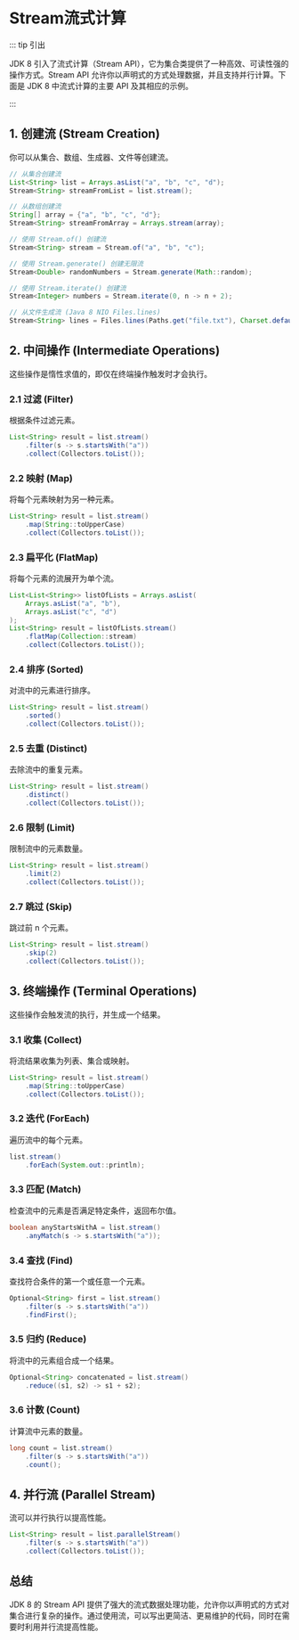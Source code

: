 # Stream流式计算

::: tip 引出

JDK 8 引入了流式计算（Stream API），它为集合类提供了一种高效、可读性强的操作方式。Stream API 允许你以声明式的方式处理数据，并且支持并行计算。下面是
JDK 8 中流式计算的主要 API 及其相应的示例。

:::

## 1. **创建流 (Stream Creation)**

你可以从集合、数组、生成器、文件等创建流。

```java
// 从集合创建流
List<String> list = Arrays.asList("a", "b", "c", "d");
Stream<String> streamFromList = list.stream();

// 从数组创建流
String[] array = {"a", "b", "c", "d"};
Stream<String> streamFromArray = Arrays.stream(array);

// 使用 Stream.of() 创建流
Stream<String> stream = Stream.of("a", "b", "c");

// 使用 Stream.generate() 创建无限流
Stream<Double> randomNumbers = Stream.generate(Math::random);

// 使用 Stream.iterate() 创建流
Stream<Integer> numbers = Stream.iterate(0, n -> n + 2);

// 从文件生成流 (Java 8 NIO Files.lines)
Stream<String> lines = Files.lines(Paths.get("file.txt"), Charset.defaultCharset());
```

## 2. **中间操作 (Intermediate Operations)**

这些操作是惰性求值的，即仅在终端操作触发时才会执行。

### 2.1 **过滤 (Filter)**

根据条件过滤元素。

```java
List<String> result = list.stream()
    .filter(s -> s.startsWith("a"))
    .collect(Collectors.toList());
```

### 2.2 **映射 (Map)**

将每个元素映射为另一种元素。

```java
List<String> result = list.stream()
    .map(String::toUpperCase)
    .collect(Collectors.toList());
```

### 2.3 **扁平化 (FlatMap)**

将每个元素的流展开为单个流。

```java
List<List<String>> listOfLists = Arrays.asList(
    Arrays.asList("a", "b"),
    Arrays.asList("c", "d")
);
List<String> result = listOfLists.stream()
    .flatMap(Collection::stream)
    .collect(Collectors.toList());
```

### 2.4 **排序 (Sorted)**

对流中的元素进行排序。

```java
List<String> result = list.stream()
    .sorted()
    .collect(Collectors.toList());
```

### 2.5 **去重 (Distinct)**

去除流中的重复元素。

```java
List<String> result = list.stream()
    .distinct()
    .collect(Collectors.toList());
```

### 2.6 **限制 (Limit)**

限制流中的元素数量。

```java
List<String> result = list.stream()
    .limit(2)
    .collect(Collectors.toList());
```

### 2.7 **跳过 (Skip)**

跳过前 n 个元素。

```java
List<String> result = list.stream()
    .skip(2)
    .collect(Collectors.toList());
```

## 3. **终端操作 (Terminal Operations)**

这些操作会触发流的执行，并生成一个结果。

### 3.1 **收集 (Collect)**

将流结果收集为列表、集合或映射。

```java
List<String> result = list.stream()
    .map(String::toUpperCase)
    .collect(Collectors.toList());
```

### 3.2 **迭代 (ForEach)**

遍历流中的每个元素。

```java
list.stream()
    .forEach(System.out::println);
```

### 3.3 **匹配 (Match)**

检查流中的元素是否满足特定条件，返回布尔值。

```java
boolean anyStartsWithA = list.stream()
    .anyMatch(s -> s.startsWith("a"));
```

### 3.4 **查找 (Find)**

查找符合条件的第一个或任意一个元素。

```java
Optional<String> first = list.stream()
    .filter(s -> s.startsWith("a"))
    .findFirst();
```

### 3.5 **归约 (Reduce)**

将流中的元素组合成一个结果。

```java
Optional<String> concatenated = list.stream()
    .reduce((s1, s2) -> s1 + s2);
```

### 3.6 **计数 (Count)**

计算流中元素的数量。

```java
long count = list.stream()
    .filter(s -> s.startsWith("a"))
    .count();
```

## 4. **并行流 (Parallel Stream)**

流可以并行执行以提高性能。

```java
List<String> result = list.parallelStream()
    .filter(s -> s.startsWith("a"))
    .collect(Collectors.toList());
```

## 总结

JDK 8 的 Stream API 提供了强大的流式数据处理功能，允许你以声明式的方式对集合进行复杂的操作。通过使用流，可以写出更简洁、更易维护的代码，同时在需要时利用并行流提高性能。